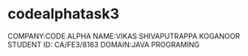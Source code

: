 # codealphatask3
COMPANY:CODE ALPHA 
NAME:VIKAS SHIVAPUTRAPPA KOGANOOR 
STUDENT ID: CA/FE3/8163 
DOMAIN:JAVA PROGRAMING

